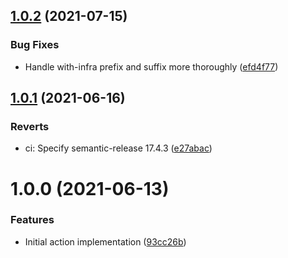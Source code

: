 ## [1.0.2](https://github.com/cbsinteractive/tfc-workspace-name-action/compare/1.0.1...1.0.2) (2021-07-15)


### Bug Fixes

* Handle with-infra prefix and suffix more thoroughly ([efd4f77](https://github.com/cbsinteractive/tfc-workspace-name-action/commit/efd4f77fe6b269bcd05d8f2f558eac64db01cef9))

## [1.0.1](https://github.com/cbsinteractive/tfc-workspace-name-action/compare/1.0.0...1.0.1) (2021-06-16)


### Reverts

* ci: Specify semantic-release 17.4.3 ([e27abac](https://github.com/cbsinteractive/tfc-workspace-name-action/commit/e27abac15279699e73eedd4767726a7408f1d0a7))

# 1.0.0 (2021-06-13)


### Features

* Initial action implementation ([93cc26b](https://github.com/cbsinteractive/tfc-workspace-name-action/commit/93cc26b399832812dac406b26090080664b5d1eb))
